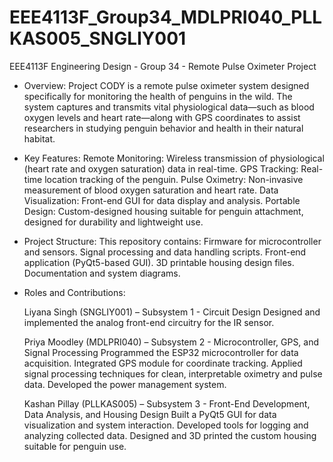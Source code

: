 # EEE4113F_Group34_MDLPRI040_PLLKAS005_SNGLIY001
EEE4113F Engineering Design - Group 34 - Remote Pulse Oximeter Project

- Overview:
Project CODY is a remote pulse oximeter system designed specifically for monitoring the health of penguins in the wild. The system captures and transmits vital physiological data—such as blood oxygen levels and heart rate—along with GPS coordinates to assist researchers in studying penguin behavior and health in their natural habitat.

- Key Features:
Remote Monitoring: Wireless transmission of physiological (heart rate and oxygen saturation) data in real-time.
GPS Tracking: Real-time location tracking of the penguin.
Pulse Oximetry: Non-invasive measurement of blood oxygen saturation and heart rate.
Data Visualization: Front-end GUI for data display and analysis.
Portable Design: Custom-designed housing suitable for penguin attachment, designed for durability and lightweight use.

- Project Structure:
This repository contains:
Firmware for microcontroller and sensors.
Signal processing and data handling scripts.
Front-end application (PyQt5-based GUI).
3D printable housing design files.
Documentation and system diagrams.

- Roles and Contributions:

  Liyana Singh (SNGLIY001) – Subsystem 1 - Circuit Design
  Designed and implemented the analog front-end circuitry for the IR sensor.

  Priya Moodley (MDLPRI040) – Subsystem 2 - Microcontroller, GPS, and Signal Processing
  Programmed the ESP32 microcontroller for data acquisition. Integrated GPS module for coordinate tracking. Applied signal processing techniques for clean, interpretable oximetry and     pulse data. Developed the power management system. 

  Kashan Pillay (PLLKAS005) – Subsystem 3 - Front-End Development, Data Analysis, and Housing Design
  Built a PyQt5 GUI for data visualization and system interaction. Developed tools for logging and analyzing collected data. Designed and 3D printed the custom housing suitable for       penguin use.

